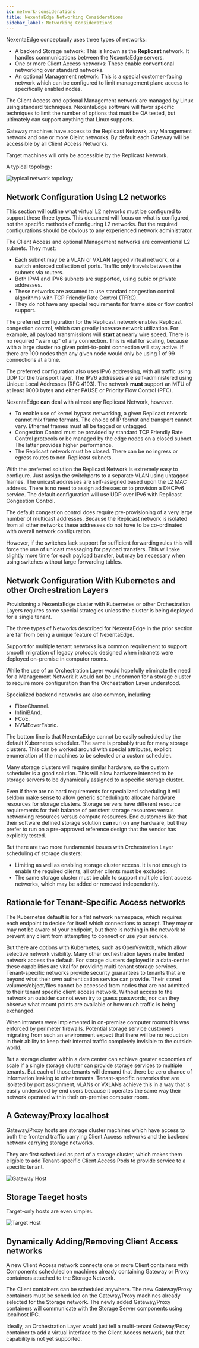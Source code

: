 ```yaml
---
id: network-considerations
title: NexentaEdge Networking Considerations
sidebar_label: Networking Considerations
---
```


NexentaEdge conceptually uses three types of networks:
* A backend Storage network: This is known as the **Replicast** network. It handles communications between the NexentaEdge servers.
* One or more Client Access networks: These enable conventional networking over standard networks.
* An optional Management network: This is a special customer-facing network which can be configured to limit management plane access to specifically enabled nodes.

The Client Access and optional Management network are managed by Linux using standard techniques.
NexentaEdge software will favor specific techniques to limit the number of options that must be QA tested,
but ultimately can support anything that Linux supports.

Gateway machines have access to the Replicast Netowrk, any Management network and one or more Cleint networks. By default each Gateway will be accessible by all Client Access Networks.

Target machines will only be accessible by the Replicast Network.

A typical topology:

![typical network topology][NetworkDiagram]

[NetworkDiagram]:/docs/assets/NexentaEdgeNetworkConsiderations/FrontendVsBackendNetworksForStorage2.png


## Network Configuration Using L2 networks
This section will outline what virtual L2 networks must be configured to support these three types.
This document will focus on what is configured, not the specific methods of configuring L2 networks.
But the required configurations should be obvious to any experienced network administrator.

The Client Access and optional Management networks are conventional L2 subnets. They must:

* Each subnet may be a VLAN or VXLAN tagged virtual network, or a switch enforced collection of ports.
Traffic only travels between the subnets via routers.
* Both IPV4 and IPV6 subnets are supported,
using pubic or private addresses.
* These networks are assumed to use standard congestion control
algorithms with TCP Friendly Rate Control (TFRC).
* They  do not have any special requirements
for frame size or flow control support.

The preferred configuration for the Replicast network enables Replicast congestion control,
which can greatly increase network utilization. For example, all payload transmissions will
**start** at nearly wire speed. There is no required "warn up" of any connection.
This is vital for scaling, because with a large cluster no given point-to-point connection
will stay active. If there are 100 nodes then any given node would only be using 1 of 99
connections at a time.

The preferred configuration also uses IPv6 addressing,
with all traffic using UDP for the transport layer.
The IPV6 addresses are self-administered using Unique Local Addresses (RFC 4193).
The network **must** support an MTU of at least 9000 bytes and either PAUSE or Priority Flow Control (PFC).

NexentaEdge **can** deal with almost any Replicast Network, however.
* To enable use of kernel bypass networking, a given Replicast network cannot mix frame formats. The choice of IP format and transport cannot vary. Ethernet frames must all be tagged or untagged.
* Congestion Control must be provided by standard TCP Friendly Rate Control protocols or be managed by the edge nodes on a closed subnet. The latter provides higher performance.
* The Replicast network must be closed. There can be no ingress or egress routes to non-Replicast subnets.

With the preferred solution the Replicast Network is extremely easy to configure.
Just assign the switchports to a separate VLAN using untagged frames.
The unicast addresses are self-assigned based upon the L2 MAC address.
There is no need to assign addresses or to provision a DHCPv6 service.
The default configuration will use UDP over IPv6 with Replicast Congestion Control.

The default congestion control does require pre-provisioning of a very large number
of multicast addresses. Because the Replicast network is isolated from all other networks
these addresses do not have to be co-ordinated with overall network configuration.

However, if the switches lack support for sufficient forwarding rules this will force
the use of unicast messaging for payload transfers. This will take slightly more time
for each payload transfer, but may be necessary when using switches without large
forwarding tables.

## Network Configuration With Kubernetes and other Orchestration Layers

Provisioning a NexentaEdge cluster with Kubernetes or other Orchestration Layers requires some special strategies unless the cluster is being deployed for a single tenant.

The three types of Networks described for NexentaEdge in the prior section are far from being a unique feature of NexentaEdge.

Support for multiple tenant networks is a common requirement to support smooth migration of legacy protocols designed when intranets were deployed on-premise in computer rooms.

While the use of an Orchestration Layer would hopefully eliminate the need for a Management Network it would not be uncommon for a storage cluster to require more configuration than the Orchestration Layer understood.

Specialized backend networks are also common, including:
* FibreChannel.
* InfiniBAnd.
* FCoE.
* NVMEoverFabric.

The bottom line is that NexentaEdge cannot be easily scheduled by the default Kubernetes scheduler. The same is probably true for many storage clusters. This can be worked around with special attributes, explicit enumeration of the machines to be selected or a custom scheduler.

Many storage clusters will require similar hardware, so the custom scheduler is a good solution. This will allow hardware intended to be storage servers to be dynamically assigned to a specific storage cluster.

Even if there are no hard requirements for specialized scheduling it will seldom make sense to allow generic scheduling to allocate hardware resources for storage clusters. Storage servers have different resource requirements for their balance of peristent storage resources versus networking resources versus compute resources. End customers like that their software defined storage solution **can** run on any hardware, but they prefer to run on a pre-approved reference design that the vendor has explicitly tested.

But there are two more fundamental issues with Orchestration Layer scheduling of storage clusters:
* Limiting as well as enabling storage cluster access. It is not enough to enable the required clients, all other clients must be excluded.
* The same storage cluster must be able to support multiple client access networks, which may be added or removed independently.

## Rationale for Tenant-Specific Access networks
The Kubernetes default is for a flat network namespace, which requires each endpoint to decide for itself which connections to accept. They may or may not be aware of your endpoint, but there is nothing in the network to prevent any client from attempting to connect or use your service.

But there are options with Kubernetes, such as OpenVswitch, which allow selective network visibility. Many other orchestration layers make limited network access the default. For storage clusters deployed in a data-center these capabilities are vital for providing multi-tenant storage services.
Tenant-specific networks provide security guarantees to tenants that are beyond what their own authentication service can provide. Their stored volumes/object/files cannot be accessed from nodes that are not admitted to their tenant specific client access network. Without access to the network an outsider cannot even try to guess passwords, nor can they observe what mount points are available or how much traffic is being exchanged.

When intranets were implemented in on-premise computer rooms this was enforced by perimeter firewalls. Potential storage service customers migrating from such an environment expect that there will be no reduction in their ability to keep their internal traffic completely invisible to the outside world.

But a storage cluster within a data center can achieve greater economies of scale if a single storage cluster can provide storage services to multiple tenants. But each of those tenants will demand that there be zero chance of information leaking to other tenants. Tenant-specific networks that are isolated by port assignment, vLANs or VXLANs achieve this in a way that is easily understood by end users because it operates the same way their network operated within their on-premise computer room.

## A Gateway/Proxy localhost
Gateway/Proxy hosts are storage cluster machines which have access to both the frontend traffic carrying Client Access networks and the backend network carrying storage networks.

They are first scheduled as part of a storage cluster, which makes them eligible to add Tenant-specific Client Access Pods to provide service to a specific tenant.

![Gateway Host][GatewayHost]

[GatewayHost]:/docs/assets/NexentaEdgeNetworkConsiderations/GatewayHost.png

## Storage Taeget hosts
Target-only hosts are even simpler.

![Target Host][TargetHost]

[TargetHost]:/docs/assets/NexentaEdgeNetworkConsiderations/TargetHost.png

## Dynamically Adding/Removing Client Access networks
A new Client Access network connects one or more Client containers with Components scheduled on machines already containing Gateway or Proxy containers attached to the Storage Network.

The Client containers can be scheduled anywhere. The new Gateway/Proxy containers must be scheduled on the Gateway/Proxy machines already selected for the Storage network. The newly added Gateway/Proxy containers will communicate with the Storage Server components using localhost IPC.

Ideally, an Orchestration Layer would just tell a multi-tenant Gateway/Proxy container to add a virtual interface to the Client Access network, but that capability is not yet supported.
